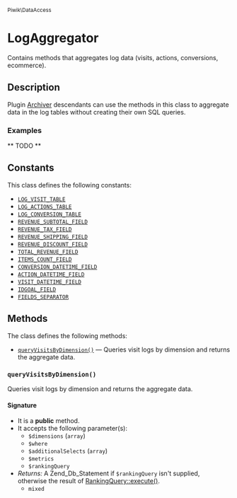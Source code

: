 <small>Piwik\DataAccess</small>

LogAggregator
=============

Contains methods that aggregates log data (visits, actions, conversions, ecommerce).

Description
-----------

Plugin [Archiver](#) descendants can use the methods in this class to aggregate data
in the log tables without creating their own SQL queries.

### Examples

** TODO **


Constants
---------

This class defines the following constants:

- [`LOG_VISIT_TABLE`](#LOG_VISIT_TABLE)
- [`LOG_ACTIONS_TABLE`](#LOG_ACTIONS_TABLE)
- [`LOG_CONVERSION_TABLE`](#LOG_CONVERSION_TABLE)
- [`REVENUE_SUBTOTAL_FIELD`](#REVENUE_SUBTOTAL_FIELD)
- [`REVENUE_TAX_FIELD`](#REVENUE_TAX_FIELD)
- [`REVENUE_SHIPPING_FIELD`](#REVENUE_SHIPPING_FIELD)
- [`REVENUE_DISCOUNT_FIELD`](#REVENUE_DISCOUNT_FIELD)
- [`TOTAL_REVENUE_FIELD`](#TOTAL_REVENUE_FIELD)
- [`ITEMS_COUNT_FIELD`](#ITEMS_COUNT_FIELD)
- [`CONVERSION_DATETIME_FIELD`](#CONVERSION_DATETIME_FIELD)
- [`ACTION_DATETIME_FIELD`](#ACTION_DATETIME_FIELD)
- [`VISIT_DATETIME_FIELD`](#VISIT_DATETIME_FIELD)
- [`IDGOAL_FIELD`](#IDGOAL_FIELD)
- [`FIELDS_SEPARATOR`](#FIELDS_SEPARATOR)

Methods
-------

The class defines the following methods:

- [`queryVisitsByDimension()`](#queryVisitsByDimension) &mdash; Queries visit logs by dimension and returns the aggregate data.

### `queryVisitsByDimension()` <a name="queryVisitsByDimension"></a>

Queries visit logs by dimension and returns the aggregate data.

#### Signature

- It is a **public** method.
- It accepts the following parameter(s):
    - `$dimensions` (`array`)
    - `$where`
    - `$additionalSelects` (`array`)
    - `$metrics`
    - `$rankingQuery`
- _Returns:_ A Zend_Db_Statement if `$rankingQuery` isn&#039;t supplied, otherwise the result of [RankingQuery::execute()](#).
    - `mixed`

